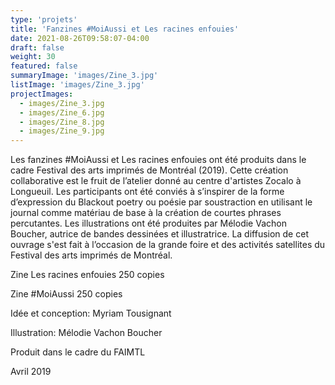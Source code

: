 ```yaml
---
type: 'projets'
title: 'Fanzines #MoiAussi et Les racines enfouies'
date: 2021-08-26T09:58:07-04:00
draft: false
weight: 30
featured: false
summaryImage: 'images/Zine_3.jpg'
listImage: 'images/Zine_3.jpg'
projectImages:
  - images/Zine_3.jpg
  - images/Zine_6.jpg
  - images/Zine_8.jpg
  - images/Zine_9.jpg
---
```


Les fanzines #MoiAussi et Les racines enfouies ont été produits dans le cadre Festival des arts imprimés de Montréal (2019). Cette création collaborative est le fruit de l’atelier donné au centre d'artistes Zocalo à Longueuil. Les participants ont été conviés à s’inspirer de la forme d’expression du Blackout poetry ou poésie par soustraction en utilisant le journal comme matériau de base à la création de courtes phrases percutantes. Les illustrations ont été produites par Mélodie Vachon Boucher, autrice de bandes dessinées et illustratrice. La diffusion de cet ouvrage s'est fait à l’occasion de la grande foire et des activités satellites du Festival des arts imprimés de Montréal.

Zine Les racines enfouies 250 copies

Zine #MoiAussi 250 copies

Idée et conception: Myriam Tousignant

Illustration: Mélodie Vachon Boucher

Produit dans le cadre du FAIMTL

Avril 2019
